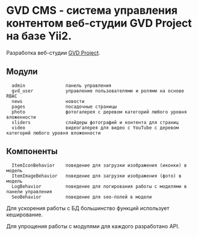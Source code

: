 GVD CMS - система управления контентом веб-студии GVD Project на базе Yii2.
============================

Разработка веб-студии [GVD Project](http://gvdproject.ru/).

Модули
-------------------

      admin               панель управления
      gvd_user            управление пользователями и ролями на основе RBAC
      news                новости
      pages               посадочные страницы
      photo               фотогалерея с деревом категорий любого уровня вложенности
      sliders             слайдеры фотографий и контента для страниц
      video               видеогалерея для видео с YouTube с деревом категорий любого уровня вложенности

Компоненты
-------------------

      ItemIconBehavior    поведение для загрузки изображения (иконки) в модель
      ItemImageBehavior   поведение для загрузки изображения (фото) в модель
      LogBehavior         поведение для логирования работы с моделями в панели управления
      SeoBehavior         поведение для seo-полей в модели

Для ускорения работы с БД большинство функций использует кеширование.

Для упрощения работы с модулями для каждого разработано API.

